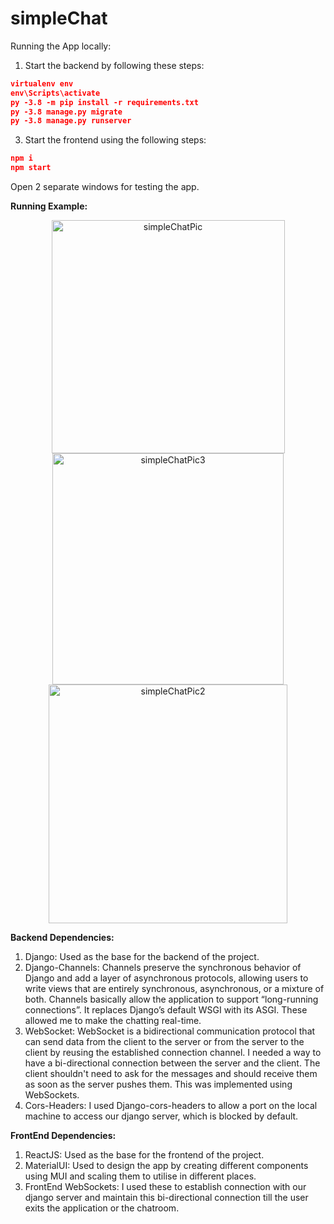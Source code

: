 # simpleChat
 
Running the App locally:

1. Start the backend by following these steps:

```json
virtualenv env
env\Scripts\activate
py -3.8 -m pip install -r requirements.txt
py -3.8 manage.py migrate
py -3.8 manage.py runserver
```

3. Start the frontend using the following steps:
```json
npm i
npm start
```

Open 2 separate windows for testing the app.




<b>Running Example:</b>
<div align="center">


<img width="373" alt="simpleChatPic" src="https://github.com/nwadhera13/simpleChat/assets/68321799/721f845a-638f-460c-8fd8-99ca411e8b49">  

<img width="370" alt="simpleChatPic3" src="https://github.com/nwadhera13/simpleChat/assets/68321799/60094151-7011-452d-999a-41ee68c79af6">

<img width="382" alt="simpleChatPic2" src="https://github.com/nwadhera13/simpleChat/assets/68321799/ff6ccd6f-a6a9-40eb-b4dc-2692626c99c2">
</div>


<b>Backend Dependencies:</b>

1. Django: Used as the base for the backend of the project.
2. Django-Channels: Channels preserve the synchronous behavior of Django and add a layer of asynchronous protocols, allowing users to write views that are entirely synchronous, asynchronous, or a mixture of both. Channels basically allow the application to support “long-running connections”. It replaces Django’s default WSGI with its ASGI. These allowed me to make the chatting real-time.
3. WebSocket:  WebSocket is a bidirectional communication protocol that can send data from the client to the server or from the server to the client by reusing the established connection channel. I needed a way to have a bi-directional connection between the server and the client. The client shouldn't need to ask for the messages and should receive them as soon as the server pushes them. This was implemented using WebSockets.
4. Cors-Headers: I used Django-cors-headers to allow a port on the local machine to access our django server, which is blocked by default.


<b>FrontEnd Dependencies:</b>
1. ReactJS: Used as the base for the frontend of the project.
2. MaterialUI: Used to design the app by creating different components using MUI and scaling them to utilise in different places.
3. FrontEnd WebSockets: I used these to establish connection with our django server and maintain this bi-directional connection till the user exits the application or the chatroom.

